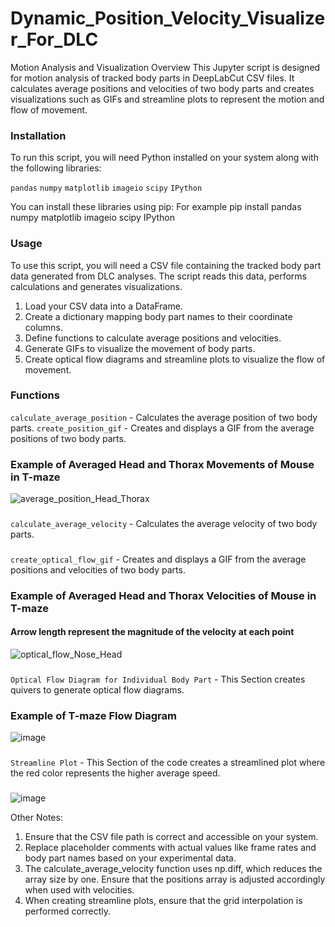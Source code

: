 # Dynamic_Position_Velocity_Visualizer_For_DLC

Motion Analysis and Visualization
Overview
This Jupyter script is designed for motion analysis of tracked body parts in DeepLabCut CSV files. It calculates average positions and velocities of two body parts and creates visualizations such as GIFs and streamline plots to represent the motion and flow of movement.

### Installation
To run this script, you will need Python installed on your system along with the following libraries:

`pandas`
`numpy`
`matplotlib`
`imageio`
`scipy`
`IPython`

You can install these libraries using pip:
For example pip install pandas numpy matplotlib imageio scipy IPython
###
### Usage
To use this script, you will need a CSV file containing the tracked body part data generated from DLC analyses. The script reads this data, performs calculations and generates visualizations.
1. Load your CSV data into a DataFrame.
2. Create a dictionary mapping body part names to their coordinate columns.
3. Define functions to calculate average positions and velocities.
4. Generate GIFs to visualize the movement of body parts.
5. Create optical flow diagrams and streamline plots to visualize the flow of movement.
###
### Functions
`calculate_average_position` - Calculates the average position of two body parts.
`create_position_gif` - Creates and displays a GIF from the average positions of two body parts.
### Example of Averaged Head and Thorax Movements of Mouse in T-maze
![average_position_Head_Thorax](https://github.com/farhanaugustine/Dynamic_Position_Velocity_Visualizer_For_DLC/assets/54376988/bab06b35-c0b8-4472-a833-c8f4defd0055)
###
`calculate_average_velocity` - Calculates the average velocity of two body parts.
###
`create_optical_flow_gif` - Creates and displays a GIF from the average positions and velocities of two body parts.
### Example of Averaged Head and Thorax Velocities of Mouse in T-maze
#### Arrow length represent the magnitude of the velocity at each point
![optical_flow_Nose_Head](https://github.com/farhanaugustine/Dynamic_Position_Velocity_Visualizer_For_DLC/assets/54376988/0444e9a1-5b62-442e-91bc-8a49644e3174)
###
`Optical Flow Diagram for Individual Body Part` - This Section creates quivers to generate optical flow diagrams.
### Example of T-maze Flow Diagram
![image](https://github.com/farhanaugustine/Dynamic_Position_Velocity_Visualizer_For_DLC/assets/54376988/5af2ee01-2d5e-4cdf-9568-6ea0b8b0628f)
###
`Streamline Plot` - This Section of the code creates a streamlined plot where the red color represents the higher average speed.
###
![image](https://github.com/farhanaugustine/Dynamic_Position_Velocity_Visualizer_For_DLC/assets/54376988/80665711-33ee-4c5a-aa9a-7ec9dc3e1928)


Other Notes:
1. Ensure that the CSV file path is correct and accessible on your system.
2. Replace placeholder comments with actual values like frame rates and body part names based on your experimental data.
3. The calculate_average_velocity function uses np.diff, which reduces the array size by one. Ensure that the positions array is adjusted accordingly when used with velocities.
4. When creating streamline plots, ensure that the grid interpolation is performed correctly.

